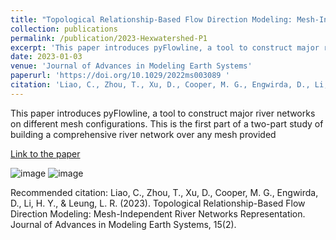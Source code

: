```yaml
---
title: "Topological Relationship-Based Flow Direction Modeling: Mesh-Independent River Networks Representation"
collection: publications
permalink: /publication/2023-Hexwatershed-P1
excerpt: 'This paper introduces pyFlowline, a tool to construct major river networks on different mesh configurations. This is the first part of a two-part study of building a comprehensive river network over any mesh provided'
date: 2023-01-03
venue: 'Journal of Advances in Modeling Earth Systems'
paperurl: 'https://doi.org/10.1029/2022ms003089 '
citation: 'Liao, C., Zhou, T., Xu, D., Cooper, M. G., Engwirda, D., Li, H. Y., &amp; Leung, L. R. (2023). Topological Relationship-Based Flow Direction Modeling: Mesh-Independent River Networks Representation. Journal of Advances in Modeling Earth Systems, 15(2). '
---
```

This paper introduces pyFlowline, a tool to construct major river networks on different mesh configurations. This is the first part of a two-part study of building a comprehensive river network over any mesh provided

[Link to the paper](https://doi.org/10.1029/2022ms003089 )

![image](https://agupubs.onlinelibrary.wiley.com/cms/asset/11a00a84-61c1-493c-9230-67e6f6fc251c/jame21783-fig-0004-m.jpg)
![image](https://agupubs.onlinelibrary.wiley.com/cms/asset/a6688cb4-34fa-4487-99d4-0666c3a51503/jame21783-fig-0010-m.jpg)

Recommended citation: Liao, C., Zhou, T., Xu, D., Cooper, M. G., Engwirda, D., Li, H. Y., & Leung, L. R. (2023). Topological Relationship-Based Flow Direction Modeling: Mesh-Independent River Networks Representation. Journal of Advances in Modeling Earth Systems, 15(2). 